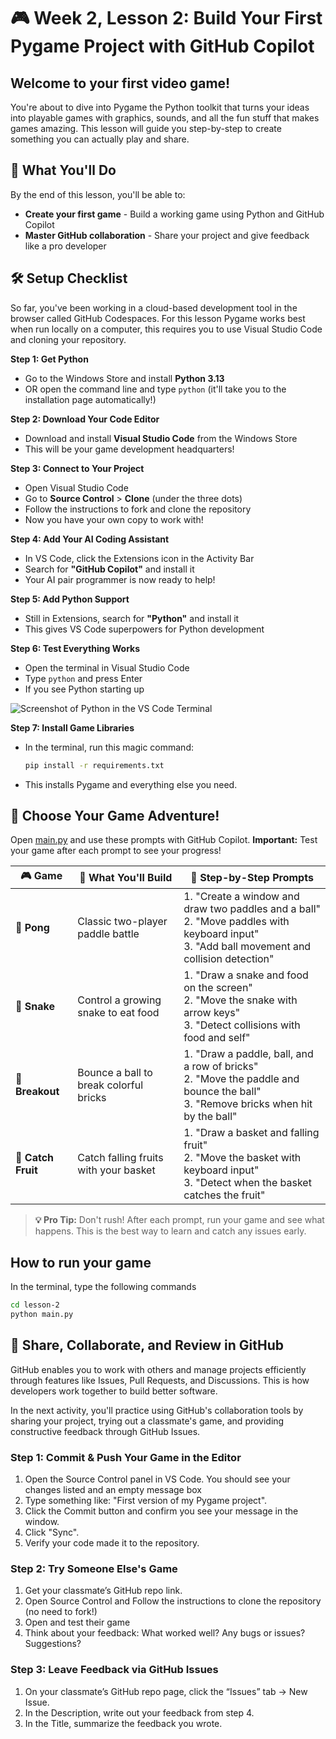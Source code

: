 # 🎮 Week 2, Lesson 2: Build Your First Pygame Project with GitHub Copilot

## Welcome to your first video game!

You're about to dive into Pygame the Python toolkit that turns your ideas into playable games with graphics, sounds, and all the fun stuff that makes games amazing. This lesson will guide you step-by-step to create something you can actually play and share.


## 🎯 What You'll Do

By the end of this lesson, you'll be able to:
- **Create your first game** - Build a working game using Python and GitHub Copilot
- **Master GitHub collaboration** - Share your project and give feedback like a pro developer


## 🛠️ Setup Checklist

So far, you've been working in a cloud-based development tool in the browser called GitHub Codespaces. For this lesson Pygame works best when run locally on a computer, this requires you to use Visual Studio Code and cloning your repository.

**Step 1: Get Python**
- Go to the Windows Store and install **Python 3.13**
- OR open the command line and type `python` (it'll take you to the installation page automatically!)

**Step 2: Download Your Code Editor**
- Download and install **Visual Studio Code** from the Windows Store
- This will be your game development headquarters!

**Step 3: Connect to Your Project**
- Open Visual Studio Code
- Go to **Source Control** > **Clone** (under the three dots)
- Follow the instructions to fork and clone the repository
- Now you have your own copy to work with!

**Step 4: Add Your AI Coding Assistant**
- In VS Code, click the Extensions icon in the Activity Bar
- Search for **"GitHub Copilot"** and install it
- Your AI pair programmer is now ready to help!

**Step 5: Add Python Support**
- Still in Extensions, search for **"Python"** and install it
- This gives VS Code superpowers for Python development

**Step 6: Test Everything Works**
- Open the terminal in Visual Studio Code
- Type `python` and press Enter
- If you see Python starting up

![Screenshot of Python in the VS Code Terminal](image.png)

**Step 7: Install Game Libraries** 
- In the terminal, run this magic command:
  ```bash
  pip install -r requirements.txt
  ```
- This installs Pygame and everything else you need.


## 🎲 Choose Your Game Adventure!

Open [main.py](/lesson-2/main.py) and use these prompts with GitHub Copilot. **Important:** Test your game after each prompt to see your progress!

| 🎮 Game            | 🎯 What You'll Build                                     | 🚀 Step-by-Step Prompts                                                                          |
|--------------------|---------------------------------------------------------|---------------------------------------------------------------------------------------------------|
| **🏓 Pong**        | Classic two-player paddle battle                       | 1. "Create a window and draw two paddles and a ball"<br>2. "Move paddles with keyboard input"<br>3. "Add ball movement and collision detection" |
| **🐍 Snake**       | Control a growing snake to eat food                    | 1. "Draw a snake and food on the screen"<br>2. "Move the snake with arrow keys"<br>3. "Detect collisions with food and self" |
| **🧱 Breakout**    | Bounce a ball to break colorful bricks                 | 1. "Draw a paddle, ball, and a row of bricks"<br>2. "Move the paddle and bounce the ball"<br>3. "Remove bricks when hit by the ball" |
| **🍎 Catch Fruit** | Catch falling fruits with your basket                   | 1. "Draw a basket and falling fruit"<br>2. "Move the basket with keyboard input"<br>3. "Detect when the basket catches the fruit" |

> **💡 Pro Tip:** Don't rush! After each prompt, run your game and see what happens. This is the best way to learn and catch any issues early.

## How to run your game

In the terminal, type the following commands

```bash
cd lesson-2
python main.py
```

## 🔎 Share, Collaborate, and Review in GitHub

 GitHub enables you to work with others and manage projects efficiently through features like Issues, Pull Requests, and Discussions. This is how developers work together to build better software.

In the next activity, you'll practice using GitHub's collaboration tools by sharing your project, trying out a classmate's game, and providing constructive feedback through GitHub Issues. 

### Step 1: Commit & Push Your Game in the Editor
1. Open the Source Control panel in VS Code. You should see your changes listed and an empty message box
1. Type something like: "First version of my Pygame project".
1. Click the Commit button and confirm you see your message in the window.
1. Click "Sync".
1. Verify your code made it to the repository.

### Step 2: Try Someone Else's Game
1. Get your classmate’s GitHub repo link.
1. Open Source Control and Follow the instructions to clone the repository (no need to fork!)
1. Open and test their game 
1. Think about your feedback: What worked well? Any bugs or issues? Suggestions?

### Step 3: Leave Feedback via GitHub Issues
1. On your classmate’s GitHub repo page, click the “Issues” tab → New Issue.
1. In the Description, write out your feedback from step 4.
1. In the Title, summarize the feedback you wrote.